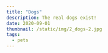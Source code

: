 ```yaml
---
title: "Dogs"
description: The real dogs exist!
date: 2020-09-01
thumbnail: /static/img/2_dogs-2.jpg
tags:
  - pets
---
```

